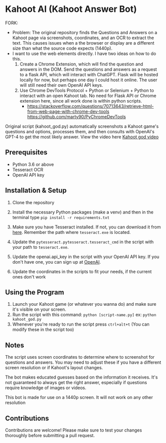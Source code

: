 # Kahoot AI (Kahoot Answer Bot)

FORK:
- Problem: The original repository finds the Questions and Answers on a Kahoot page via screenshots, coordinates, and an OCR to extract the text. This causes issues when a the browser or display are a different size than what the source code expects (1440p).
- I want to use the web elements directly. I have two ideas on how to do this.
  1. Create a Chrome Extension, which will find the question and answers in the DOM. Send the questions and answers as a request to a flask API, which will interact with ChatGPT. Flask will be hosted locally for now, but perhaps one day I could host it online. The user will still need their own OpenAI API keys.
  2. Use Chrome DevTools Protocol + Python or Selenium + Python to interact with an open Kahoot tab. No need for Flask API or Chrome extension here, since all work done is within python scripts.
      - https://stackoverflow.com/questions/70713643/retrieve-html-from-web-page-with-chrome-dev-tools https://github.com/marty90/PyChromeDevTools

Original script (kahoot_god.py) automatically screenshots a Kahoot game's questions and options, processes them, and then consults with OpenAI's GPT-4 to get the most likely answer. View the video here [Kahoot god video](https://www.youtube.com/watch?v=G0i_xx-6G-4&ab_channel=TheCodingSloth)

## Prerequisites

- Python 3.6 or above
- Tesseract OCR
- OpenAI API key

## Installation & Setup

1. Clone the repository
2. Install the necessary Python packages (make a venv) and then in the terminal type `pip install -r requirements.txt`
3. Make sure you have Tesseract installed. If not, you can download it from [here](https://github.com/tesseract-ocr/tessdoc). Remember the path where `tesseract.exe` is located.

4. Update the `pytesseract.pytesseract.tesseract_cmd` in the script with your path to `tesseract.exe`.
5. Update the openai.api_key in the script with your OpenAI API key. If you don't have one, you can sign up at [OpenAI](https://platform.openai.com/).
6. Update the coordinates in the scripts to fit your needs, if the current ones don't work

## Using the Program

1. Launch your Kahoot game (or whatever you wanna do) and make sure it's visible on your screen.
2. Run the script with this command: `python [script-name.py]` ex: `python kahoot_god.py`
3. Whenever you're ready to run the script press `ctrl+alt+t` (You can modify these in the script too)

## Notes
The script uses screen coordinates to determine where to screenshot for questions and answers. You may need to adjust these if you have a different screen resolution or if Kahoot's layout changes.

The bot makes educated guesses based on the information it receives. It's not guaranteed to always get the right answer, especially if questions require knowledge of images or videos.

This bot is made for use on a 1440p screen. It will not work on any other resolution

## Contributions

Contributions are welcome! Please make sure to test your changes thoroughly before submitting a pull request.
